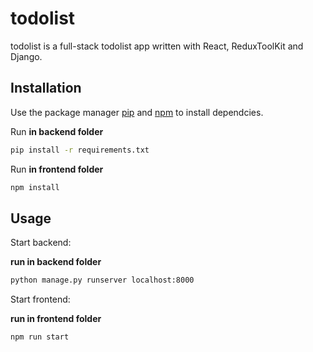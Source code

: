# todolist

todolist is a full-stack todolist app written with React, ReduxToolKit and Django.

## Installation

Use the package manager [pip](https://pip.pypa.io/en/stable/) and [npm](https://www.npmjs.com/) to install dependcies.

Run **in backend folder**

```bash
pip install -r requirements.txt
```

Run **in frontend folder**

```bash
npm install
```

## Usage

Start backend:

**run in backend folder**

```bash
python manage.py runserver localhost:8000
```

Start frontend:

**run in frontend folder**

```bash
npm run start
```
